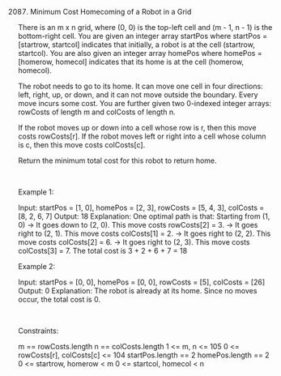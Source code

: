 2087. Minimum Cost Homecoming of a Robot in a Grid

There is an m x n grid, where (0, 0) is the top-left cell and (m - 1, n - 1) is the bottom-right cell. You are given an integer array startPos where startPos = [startrow, startcol] indicates that initially, a robot is at the cell (startrow, startcol). You are also given an integer array homePos where homePos = [homerow, homecol] indicates that its home is at the cell (homerow, homecol).

The robot needs to go to its home. It can move one cell in four directions: left, right, up, or down, and it can not move outside the boundary. Every move incurs some cost. You are further given two 0-indexed integer arrays: rowCosts of length m and colCosts of length n.

If the robot moves up or down into a cell whose row is r, then this move costs rowCosts[r].
If the robot moves left or right into a cell whose column is c, then this move costs colCosts[c].

Return the minimum total cost for this robot to return home.

 

Example 1:

Input: startPos = [1, 0], homePos = [2, 3], rowCosts = [5, 4, 3], colCosts = [8, 2, 6, 7]
Output: 18
Explanation: One optimal path is that:
Starting from (1, 0)
-> It goes down to (2, 0). This move costs rowCosts[2] = 3.
-> It goes right to (2, 1). This move costs colCosts[1] = 2.
-> It goes right to (2, 2). This move costs colCosts[2] = 6.
-> It goes right to (2, 3). This move costs colCosts[3] = 7.
The total cost is 3 + 2 + 6 + 7 = 18

Example 2:

Input: startPos = [0, 0], homePos = [0, 0], rowCosts = [5], colCosts = [26]
Output: 0
Explanation: The robot is already at its home. Since no moves occur, the total cost is 0.


 

Constraints:

m == rowCosts.length
n == colCosts.length
1 <= m, n <= 105
0 <= rowCosts[r], colCosts[c] <= 104
startPos.length == 2
homePos.length == 2
0 <= startrow, homerow < m
0 <= startcol, homecol < n